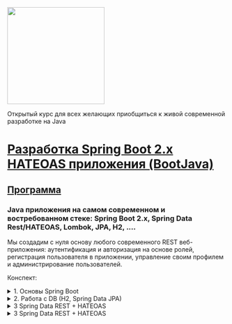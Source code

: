 <img src="http://javaops.ru/static/img/logo/javaops_30.png" width="223"/>

Открытый курс для всех желающих приобщиться к живой современной разработке на Java
# [Разработка Spring Boot 2.x HATEOAS приложения (BootJava)](http://javaops.ru/view/bootjava?ref=gh)
## [Программа](http://javaops.ru/view/bootjava#program)

### Java приложения на самом современном и востребованном стеке: Spring Boot 2.x, Spring Data Rest/HATEOAS, Lombok, JPA, H2, ....
Мы создадим с нуля основу любого современного REST веб-приложения: аутентификация и авторизация на основе ролей, регистрация пользователя в приложении, управление своим профилем и администрирование пользователей.

Конспект:
<details>
  <summary>1. Основы Spring Boot</summary>
    1.1	Создаем проект через Spring Initializer
    
    commit: https://github.com/StringerDM/bootjava/commit/35a21d499357b464ebb5b571cb97ac0bc5e57f01
    
    -   Подключаем зависимости:
    -   Lombock
    -   Spring Web
    -   H2 database
    -   Spring Data JPA

    По умолчанию приложение открывается по адресу localhost:8080

    Ссылки: 
    Spring Initializrs: https://start.spring.io/

    1.2	Spring Boot maven plugin. Конвертация в WAR
  
    Ссылки:
    Конвертация JAR приложения в WAR http://spring-projects.ru/guides/convert-jar-to-war-maven/
  
    1.3	Настройка проекта
    Готовый проект с патчами находится в ветке patched:   git clone --branch patched https://github.com/JavaOPs/bootjava.git

    1.4 Проект Lombok
   
    Commit: https://github.com/StringerDM/bootjava/commit/ef6cdb5d5fb182bf1387e77206ddf174ce4ed005 
    
    В Pom.xml он уже у нас есть, причем <optional> true </optional>:
        <dependency>
            <groupId>org.projectlombok</groupId>
            <artifactId>lombok</artifactId>
            <optional>true</optional>
        </dependency>

    Если мы посмотрим, что такое optional dependencies: http://maven.apache.org/guides/introduction/introduction-to-optional-and-excludes-dependencies.html то увидим,  что оно используется для библиотек, у которых есть много транзитивных зависимостей и подключая эти библиотеки с optional мы избавляемся от их зависимостей которые нам возможно не понадобятся. У нас совсем не библиотека, а собственный проект поэтому использование optional достаточно сомнительно.
  
    Кроме того, если мы посмотрим: Maven Scope for Lombok (Compile vs. Provided) https://stackoverflow.com/questions/29385921/548473 то увидим что в оф документации Lombok нужно подключать со скопом provided. То есть lombok на нужен только на этапе компиляции и из сборки он исключается. 
  
    И еще одна ссылка Exclude lombok in Spring Boot https://stackoverflow.com/questions/45202639/548473 где говорится что если мы делаем JAR то туда включается embedded Tomcat и все зависимости даже со скопом provided также попадают в нашу сборку. Для того чтобы исключить lombock из сборки нужно явно добавить в pom.xml в boot maven plugin явную конфигурацию <exclude>:
  
              <plugin>
                <groupId>org.springframework.boot</groupId>
                <artifactId>spring-boot-maven-plugin</artifactId>
                <configuration>
                    <excludes>
                        <exclude>
                            <groupId>org.projectlombok</groupId>
                            <artifactId>lombok</artifactId>
                        </exclude>
                    </excludes>
                </configuration>
            </plugin>
  
    Добавляем getters and setters и пустой + со всем аргументами конструктор используя аннотации Lombok.
        @Data
        @NoArgsConstructor
        @AllArgsConstructor

    Полезная аннотация которая добавляет логгер классу.
        @Log   

    Ссылки: Фичи Lombok https://urvanov.ru/2015/09/22/project-lombok/

</details>

<details>
  <summary>2. Работа с DB (H2, Spring Data JPA)</summary>
    2.1	Spring Data JPA. ApplicationRunner
    
    Commit: https://github.com/StringerDM/bootjava/commit/530474b5f8ac9f85dd89284476fcb42685cb7aba
        
    В проекте у нас уже есть подключенный spring-boot-starter-data-jpa, также подключина БД H2 и при запуске sping boot уже может сразу поднять БД с настройками по умолчанию. База embedded т.е. она работает в тойже JVM что и наше приложение и по умолчанию spring boot создает ее прямо и entites (классы отмеченные @Entity).
    
    Добавляем требуемые аннотации в модель для валидации, названия таблиц и колонок (не обязательно, по умолчанию по имени полей). См. commit.
    
    @Entity
    @Table(name = "")
    @Column(name = "")
    
    @Size(max = 128)
    @NotEmpty
    @NotNull
    @Email
    
    и т.д. 
    
    Чтобы не создавать поле Id можно унаследоваться от класса AbstractPersistable<Integer> который уже содержит поле Id с нужными аннотациями для генерации ключей в базе и методами setId, isNew, equals, heshcode, toString.
    
    Также добавим lombok аннотацию @ToString(callSuper = true, exclude = {"password"}) с параметрами "callSuper = true" для включения поля id из суперкласса и exclude = {"password"} для исключения из строки поля password.
    
    Для ролей мы не делаем отдельное entity а указываем их как @ElementCollection(fetch = FetchType.EAGER)
    
    Cо spring boot v2.3 убрали валидацию по умолчанию, поэтому добавили в pom.xml:
    
        <dependency>
            <groupId>org.springframework.boot</groupId>
            <artifactId>spring-boot-starter-validation</artifactId>
        </dependency>
    
    Далее определяем интерфейс userRepository extends JpaRepository<User, Integer>. Имплементация по умолчанию JpaRepository это класс SimpleJpaRepository, сбда можно брейк поинты ставить для дебага.
    
    В aplication.property сделаем одну настройку (Common application Data properties - https://docs.spring.io/spring-boot/docs/current/reference/html/appendix-application-properties.html#data-properties все настройки spring boot и по ключевому слов JPA мы можем найти все конфигурационный классы и что можно объявлять):
    
    spring.jpa.show-sql=true - для отображения запросов в базу. (это крайне полезно для Hibernate во время разработки).
    
    Запускаем приложение и смотрим как наша таблица создается. По умолчанию для embedded БД таблицы сначало дропаются, затем создается общий для всех hibernate siquence и создаются таблицы.
    
    Зделаем сначало заполнение таблиц програмно. В spring boot есть 2 интерфейса ApplicationRunner and CommandLineRunner которые позволяют выполнять произвольный код после старта приложения. Разница между ними в том что ApplicationRunner мы принимае массив аргументов обернутый в класс который позовляет нам выполнять какието удобные вещи например getOptional value. Реализовывать интерфейсы можно в любом из бинов spring, мы реализуем его в главном RestaurantVotingApplication:
    
    //реализуем интерфейс ApplicationRunner
    @SpringBootApplication
    @AllArgsConstructor
    public class RestaurantVotingApplication implements ApplicationRunner {
    
    //инжектим userRepository через аннотацию @AllArgsConstructor
    private final UserRepository userRepository;
    
    //вставляем в базу 2х юзеров:
    
    @Override
    public void run(ApplicationArguments args) {
        userRepository.save(new User("user@gmail.com", "User_First", "User_Last", "password", Set.of(Role.ROLE_USER)));
        userRepository.save(new User("admin@javaops.ru", "Admin_First", "Admin_Last", "admin", Set.of(Role.ROLE_USER, Role.ROLE_ADMIN)));
    }
    
    Запускаем приложение и видимо что Hibernat делает 3 запроса, 1м он достает 2х юзеров и потом на каждого юзера он достает роли. Это измвестная проблема n+1, если бы у нас было 10 тысяч юзеров то Hibernate сгенерил бы 10 001 запрос.
    Проблема N+1. Стратегии загрузки коллекций
      N+1 selects issue https://stackoverflow.com/questions/97197/548473
      в JPA             https://dou.ua/lenta/articles/jpa-fetch-types/
      в Hibernate       https://dou.ua/lenta/articles/hibernate-fetch-types/
      если ссылки выше не открываются: Runet Censorship Bypass https://chrome.google.com/webstore/detail/%D0%BE%D0%B1%D1%85%D0%BE%D0%B4-%D0%B1%D0%BB%D0%BE%D0%BA%D0%B8%D1%80%D0%BE%D0%B2%D0%BE%D0%BA-%D1%80%D1%83%D0%BD%D0%B5%D1%82%D0%B0/npgcnondjocldhldegnakemclmfkngch    
    В TopJava мы решали её тремя сопособами:
      - Через fetch Join
      - Entity Graff
      - И для ролей в Юзере мы делали @BatchSize(size = 20)
      
    В Hibernate есть настрока которая позволяет выставлять batch size глобально для всего приложения. 
      Hibernate configurations - http://docs.jboss.org/hibernate/orm/current/userguide/html_single/Hibernate_User_Guide.html#configurations - по ссылке можно найти настройку spring.jpa.properties.hibernate.default_batch_fetch_size=20 (укажем 20 по размеру колонок в таблице на странице).    
      hibernate.jdbc.fetch_size vs hibernate.jdbc.batch_size - https://stackoverflow.com/questions/21257819/548473
    
    Также добавим spring.jpa.properties.hibernate.format_sql=true - форматирование sql запросов в выводе (запросы читать легче)
    и spring.jpa.properties.hibernate.jdbc.batch_size=20 это количество в баче апрдейтов и инсертов хибернейта.
    # https://stackoverflow.com/questions/21257819/what-is-the-difference-between-hibernate-jdbc-fetch-size-and-hibernate-jdbc-batc
    
    И последняя настройка, если мы посмотрим на лог то мы увидим Warning - spring.jpa.open-in-view is enabled by default и нужно его выключить:
    spring.jpa.open-in-view=false
    Open Session In View Anti-Pattern - # https://vladmihalcea.com/the-open-session-in-view-anti-pattern/
    spring.jpa.open-in-view - # https://stackoverflow.com/a/48222934/548473
    Это антипаттерн - если в модели при преобразовании view остались какието не проинициализированный поля которые lazy proxy то открывается транзакция и делаются еще дополнительный запросы в базу чтобы проинициализировать эти поля.
    Запускаем приложение и смотрим на отработку запроса findAll и видем что теперь только 2 запроса.1й для юзеров и 1 запрос для всех ролей. Если юзеров будет много то роли будут доставаться пачками по 20 юзеров.
    
    2.2 H2. Популирование и конфигурирование
    
    Commit: https://github.com/StringerDM/bootjava/commit/2e03672e1984c941211e37256e7b07eaea5445a3
        
    Открытая СУБД написанная полностью на Java не смотря на малый размер, поддерживает много возможностей... 
    
    Первое что мы сделаем это перейдем с формата .properties на формат .yaml 
    Явно объявим то что было по дефолту 
    Встроенная база 
          hibernate:
            ddl-auto: create-drop
          datasource:
            url: jdbc:h2:mem:voting
            username: sa
            password:
          #    tcp: jdbc:h2:tcp://localhost:9092/mem:voting
          # Absolute path
          #    url: jdbc:h2:C:/projects/bootjava/restorant-voting/db/voting
          #    tcp: jdbc:h2:tcp://localhost:9092/C:/projects/bootjava/restorant-voting/db/voting
          # Relative path form current dir
          #    url: jdbc:h2:./db/voting
          # Relative path from home
          #    url: jdbc:h2:~/voting
          #    tcp: jdbc:h2:tcp://localhost:9092/~/voting
          h2.console.enabled: true

    если у вас версия spring-boot 2.5.0 и выше, добавьте в application.yaml:
    spring.jpa.defer-datasource-initialization: true

    Чтобы поднять H2 TCP сервер мы делаем конф. класс и объявляем там
          @Bean(initMethod = "start", destroyMethod = "stop")
          public Server h2Server() throws SQLException {
              log.info("Start H2 TCP server");
              return Server.createTcpServer("-tcp", "-tcpAllowOthers", "-tcpPort", "9092");
          }

    При этом в pom нам нужно убрать runtime зависимости h2 потомучто классы h2 теперь понадобились на этапе компиляции.
    
    Запускаем приложение и подключаемся к базе через idea. Если мы попробуем приконектится по url то ничего не выйдет, конект пройдет но если мы на неё посмотрим то никаких баз не увидим. База данных к которой мы приконектились поднимается в памяти в процессе JVM idea и никакой отношение к БД приложения не имеет. Поэтому мы подняли TCP сервер чтобы мы могли приконектится извне - jdbc:h2:tcp://localhost:9092/mem:voting
    
    Подключаемся к базе и делаем интеграцию с Idea выбирая в persistence/springboot -> data source – H2.
    
    H2 console также доступна по http://localhost:8080/h2-console
    
    Давайте пропопулируем нашу БД не через приложение а через скрипт как это обычно делается.
    Из applicationRunner удаляем save user и добавляем в ресурсы файл data.sql где популируем users и userRoles (у spring boot 2 файла который он автоматически исполняет data.sql и schema.sql schema нам не требуется т.к. за создание схемы базы отвечает hibernate).
    Loading Initial Data https://www.baeldung.com/spring-boot-data-sql-and-schema-sql
    Запускаем приложение и сталкиваемся с проблемой что ID у нас должно быть NotNull но оно автоматически не генерится. Смотрим на лог генерации таблицы и видимо что ID сгенерировалось как обычное поле.
    H2: NULL not allowed for column “ID”  - https://stackoverflow.com/a/54697387/548473
    Смотрим решение проблемы на stackoverflow и видим 3 варианта:
    
      1.	Поменять @GeneratedValue с авто, как у нас в наследуемом AbstractPersistable классе на
      change @GeneratedValue to strategy = GenerationType.IDENTITY

      2.	Set spring.jpa.properties.hibernate.id.new_generator_mappings=false (spring-boot alias spring.jpa.hibernate.use-new-id-generator-mappings) это означает      
      работу по старой стратегии не по sequence а по identity 

      3.	insert with nextval: INSERT INTO TABLE(ID, ...) VALUES (hibernate_sequence.nextval, ...) – вставлять в базу ID сгенерированный hibernate.
     
    Для нас самое просто использовать 2й вариант. Теперь все работает. Со старой стратегии ID генерится как identity.
    
    2.3 Рефакторинг model. Spring Data JPA @Query
    
    commit: https://github.com/StringerDM/bootjava/commit/f789d22071f65c732533c9b512015e8a05b8ede5
    Заменим стандартный AbstractPersistable собственным классом BaseEntity:
        @Access(AccessType.FIELD)
        Здесь объявляем чтобы hibernate работал с entity по полям - https://stackoverflow.com/a/6084701/548473
    Методы тип isNew() не нужно помечать что они transient.
    Методы equals и hashCode сделаны попроще. 
    И в equal эту строчку взяли из класса AbstractPersistable:
    
        if (o == null || !getClass().equals(ProxyUtils.getUserClass(o))) {
        return false;
        }

    Т.к. hibernate может проектировать классы и перед сравнением их нужно развернуть.
    Ссылка как правильно в Entity hibernate переопределять equals и hashCode (очень частая ошибка)
    https://stackoverflow.com/questions/1638723

    По правилам рекомендуется делать уникальное неизменяемое бизнес поле, а обычно такого нет и во всех 
    проектах использовался primary key. На primary key сделали @GeneratedValue(strategy = GenerationType.IDENTITY) 
    как у нас и генирурется на данный момент, поэтому в файле конфигурации id.new_generator_mappings: false уже не 
    требуется.

    Все наши Entity классы будем наследовать он BaseEntity.

    interface UserRepository {
    В репозиториях в запросе @Query для именованных параметров (:email) теперь в методе можно не указывать аннотацию 
    @Param(“email”), hibernate теперь берет имя параметра через отражение.

        @Query("SELECT u FROM User u WHERE u.email = LOWER(:email)")
        Optional<User> findByEmailIgnoreCase(String email);
    }

    Также как и в контроллерах в аннотациях @Pasthariable и @RequestParam атрибуты nameValue не требуется.

</details>
<details>
  <summary>3 Spring Data REST + HATEOAS</summary>
  3.1 Spring Data REST
  
  commit: https://github.com/StringerDM/bootjava/commit/8671606a67ce4d9e57da95c30c0a736508804e0f
  
  Оживим наше приложение, добавим зависимость
        <dependency>
            <groupId>org.springframework.boot</groupId>
            <artifactId>spring-boot-starter-data-rest</artifactId>
        </dependency>
  
  Теперь в браузере стали доступны следующие странички:
  GET http://localhost:8080/api
  GET http://localhost:8080/api/users
  GET http://localhost:8080/api/users/1
  GET http://localhost:8080/api/users/search
  GET http://localhost:8080/api/users/search/by-email?email=User@gmail.com
  GET http://localhost:8080/api/users/search/by-lastname?lastName=Admin
  GET http://localhost:8080/api/users/search/by-lastname?lastName=last
  POST http://localhost:8080/api/users
  Content-Type: application/json

  {
   "email": "test@test.com",
   "firstName": "Test",
   "lastName": "Test",
   "password": "test",
   "roles": [ "ROLE_USER"]
  }

  ###
  PATCH http://localhost:8080/api/users/1
  Content-Type: application/json

  {
    "lastName": "User+Last"
  }
  
  Spring Data Rest - это модуль который входит в семейство Spring Data, анализирует репозитории и доменную модель и 
  проанализированный результат выставляет наружу через контроллеры как hypermedia driven HTTP resources. 
  
  Понимание HATEOAS (Hypermedia as the Engine of Application State) - http://spring-projects.ru/understanding/hateoas/
  Это правило создания REST приложений когда нам возвращаются не только результаты но и еще URL на ресурсы. 
  Все данные представляются как набор ресурсов, к ним есть URL и в более сложном случае к нам возвращается набор разных 
  URL по которым мы можем достать все возможные в данном контексте ресурсы. Таким образом мы можем общаться с сервисом 
  без спецификации, все действия с резурсами на клиенте производятся через URL. 
  Id на клиенте не выводится - Spring Data REST expose ids - https://stackoverflow.com/questions/24936636/548473/33744785#33744785
  
  Сделаем небольшую кастомизацию. 
  Spring Data REST settings - https://docs.spring.io/spring-data/rest/docs/current/reference/html/#getting-started.basic-settings
  По ссылке есть различные настройки, по которым мы можем менять поведение Data Rest:
  Сделаем:
    data.rest:
      basePath: /api
      returnBodyOnCreate: true // возращать дело при создании ресурса.
  
  В низу http://localhost:8080/api/users Spring Data Rest также нам выставил ссылку по которой мы можем делать операции с users:
  http://localhost:8080/api/users/search
  Он проанализировал методы репозитория и выставил их наружу, имена их совпадают с именем методов и мы таже можем их кастомизировать:
  
  Делается это через аннотации @RestResource:
  
    @RestResource(rel = "by-email", path = "by-email")
    @Query("SELECT u FROM User u WHERE u.email = LOWER(:email)")
    Optional<User> findByEmailIgnoreCase(String email);

    @RestResource(rel = "by-lastname", path = "by-lastname")
    List<User> findByLastNameContainingIgnoreCase(String lastName);
    
   Теперь этим методы буду выставлены на ружу по именам которые мы задали:
   
      "_links" : {
        "by-email" : {
          "href" : "http://localhost:8080/api/users/search/by-email{?email}",
          "templated" : true
        },
        "by-lastname" : {
          "href" : "http://localhost:8080/api/users/search/by-lastname{?lastName}",
          "templated" : true
        },
        "self" : {
          "href" : "http://localhost:8080/api/users/search"
        }
      }
    }
    
  Тажке можно подключить зависимость:
  Spring REST and HAL Browser - https://www.baeldung.com/spring-rest-hal
        <dependency>
            <groupId>org.springframework.data</groupId>
            <artifactId>spring-data-rest-hal-browser</artifactId>
            <scope>runtime</scope>
        </dependency>
  Заглавная страница будет доступна через API здесь hal browser в таком виде позваляет отдавать не только Get запросы но и другие запросы.
  
  В свежих версиях Spring, вместо spring-data-rest-hal-browser нужно использовать spring-data-rest-hal-explorer
  При проблеме с Lombok с новыми JDK поднимите его версию до последней.
  
  В IDEA появился инструмент который позволяет отправлять запросы Tools / HTTP client / Show HTTP Request Hostory
  Можно скопировать 
        POST http://localhost:8080/api/users
        Content-Type: application/json

        {
         "email": "test@test.com",
         "firstName": "Test",
         "lastName": "Test",
         "password": "test",
         "roles": [ "ROLE_USER"]
        }
  Что создаст нового юзера 
        
        PATCH http://localhost:8080/api/users/1
        Content-Type: application/json

        {
          "lastName": "User+Last"
        }
  Данным запросом поменяем lastName у user 1
  HAL vs HATEOAS - https://stackoverflow.com/questions/25819477/548473 (HAL реализация правила HATEOAS в виде запросов такого вида).
  
  Сколько кода надобыло написать чтобы сделать это вручную, и сколько мы написали используя Spring Data Rest
  
  3.2 Конфигурирование Jackson 
  
  commit: https://github.com/StringerDM/bootjava/commit/3cba92bbb7c392e258c9ff86cfbd0ea39a2cb895
  
  Поговорим немножко про сериализацию / десериализацию Jackson - это библиотека которая по умолчанию используется Spring Boot
  Если мы посмотрим на вывод юзеров в нашем приложении то увидим здесь поле new:
  
  http://localhost:8080/api/users/
  ...
  "roles" : [ "ROLE_USER" ],
      "new" : false,
      "_links" : {
  ...
  
  Это метод isNew в нашем BaseEntity, по умолчанию Jackson сериализует / десериализует через getters / setters
  В курсе TopJava мы решали это через переопределение ObjectMapper - для всего приложения запрещали смотреть на getters / setters
  и разрешали поля. 
  
  В Spring Boot можно сделать эти настроки через config application, мы можем сказать что
  
  # Jackson Serialization Issue Resolver
  #  jackson:
  #    visibility.field: any - сериализуем / десериализуем только поля
  #    visibility.getter: none
  #    visibility.setter: none - не смотрим на getters / setters
  #    visibility.is-getter: none и is getters (для boolean полей).
  
  Запустим приложение и увидим что поля isNew уйдут но зато появятся поля links - Spring Data Rest наши Entity оборачивает в ресурс 
  в этом ресурсе есть линки соответственно есть такие поля и он их выводит, т.е. через Spring Data Rest у нас не полчается сделатьэ
  общее решение для всего приложения (поэтому уберем эту конфигурацию). И мы вместо общего решение сделаем стандартное:
    @JsonIgnore
    @Override
    public boolean isNew() {
        return id == null;
    }
    
  Common application JSON properties - https://docs.spring.io/spring-boot/docs/current/reference/html/appendix-application-properties.html#json-properties
  Аннотации Jackson - https://nsergey.com/jackson-annotations/
  
  Также наш метод не работает для hibernate lazy объектов - используем его только для проинициализированных сущностей.
    // doesn't work for hibernate lazy proxy
    public int id() {
        Assert.notNull(id, "Entity must have id");
        return id;
    }
</details>
<details>
  <summary>3 Spring Data REST + HATEOAS</summary>
  3.1 Spring Data REST
</details>
